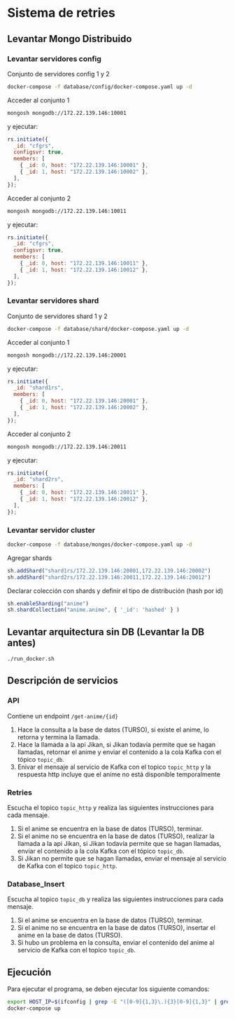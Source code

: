 # Sistema de retries

## Levantar Mongo Distribuido

### Levantar servidores config

Conjunto de servidores config 1 y 2

```bash
docker-compose -f database/config/docker-compose.yaml up -d
```

Acceder al conjunto 1
```bash
mongosh mongodb://172.22.139.146:10001
```
y ejecutar:
```js
rs.initiate({
  _id: "cfgrs",
  configsvr: true,
  members: [
    { _id: 0, host: "172.22.139.146:10001" },
    { _id: 1, host: "172.22.139.146:10002" },
  ],
});
```

Acceder al conjunto 2
```bash
mongosh mongodb://172.22.139.146:10011
```
y ejecutar:
```js
rs.initiate({
  _id: "cfgrs",
  configsvr: true,
  members: [
    { _id: 0, host: "172.22.139.146:10011" },
    { _id: 1, host: "172.22.139.146:10012" },
  ],
});
```

### Levantar servidores shard

Conjunto de servidores shard  1 y 2

```bash
docker-compose -f database/shard/docker-compose.yaml up -d
```

Acceder al conjunto 1
```bash
mongosh mongodb://172.22.139.146:20001
```
y ejecutar:
```js
rs.initiate({
  _id: "shard1rs",
  members: [
    { _id: 0, host: "172.22.139.146:20001" },
    { _id: 1, host: "172.22.139.146:20002" },
  ],
});
```

Acceder al conjunto 2
```bash
mongosh mongodb://172.22.139.146:20011
```
y ejecutar:
```js
rs.initiate({
  _id: "shard2rs",
  members: [
    { _id: 0, host: "172.22.139.146:20011" },
    { _id: 1, host: "172.22.139.146:20012" },
  ],
});
```

### Levantar servidor cluster

```bash
docker-compose -f database/mongos/docker-compose.yaml up -d
```

Agregar shards
```js
sh.addShard("shard1rs/172.22.139.146:20001,172.22.139.146:20002")
sh.addShard("shard2rs/172.22.139.146:20011,172.22.139.146:20012")
```

Declarar colección con shards y definir el tipo de distribución (hash por id)
```js
sh.enableSharding("anime")
sh.shardCollection("anime.anime", { '_id': 'hashed' } )
```

## Levantar arquitectura sin DB (Levantar la DB antes)

```sh
./run_docker.sh
```

## Descripción de servicios

### API

Contiene un endpoint ```/get-anime/{id}```

1. Hace la consulta a la base de datos (TURSO), si existe el anime, lo retorna y termina la llamada.
2. Hace la llamada a la api Jikan, si Jikan todavía permite que se hagan llamadas, retornar el anime y enviar el contenido a la cola Kafka con el tópico ```topic_db```.
3. Enivar el mensaje al servicio de Kafka con el topico ```topic_http``` y la respuesta http incluye que el anime no está disponible temporalmente

### Retries

Escucha el topico ```topic_http``` y realiza las siguientes instrucciones para cada mensaje.

1. Si el anime se encuentra en la base de datos (TURSO), terminar.
2. Si el anime no se encuentra en la base de datos (TURSO), realizar la llamada a la api Jikan, si Jikan todavía permite que se hagan llamadas, enviar el contenido a la cola Kafka con el tópico ```topic_db```.
3. Si Jikan no permite que se hagan llamadas, enviar el mensaje al servicio de Kafka con el topico ```topic_http```.

### Database_Insert

Escucha al topico ```topic_db``` y realiza las siguientes instrucciones para cada mensaje.

1. Si el anime se encuentra en la base de datos (TURSO), terminar.
2. Si el anime no se encuentra en la base de datos (TURSO), insertar el anime en la base de datos (TURSO).
3. Si hubo un problema en la consulta, enviar el contenido del anime al servicio de Kafka con el topico ```topic_db```.


## Ejecución
Para ejecutar el programa, se deben ejecutar los siguiente comandos:
```bash
export HOST_IP=$(ifconfig | grep -E "([0-9]{1,3}\.){3}[0-9]{1,3}" | grep -v 127.0.0.1 | awk '{ print $2 }' | cut -f2 -d: | head -n1)
docker-compose up
```
